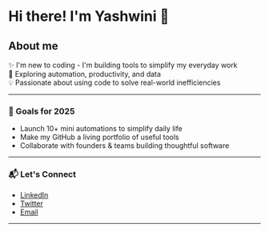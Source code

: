 # Hi there! I'm Yashwini 👋

## About me

✨ I'm new to coding - I'm building tools to simplify my everyday work  
🧠 Exploring automation, productivity, and data  
💡 Passionate about using code to solve real-world inefficiencies

---

### 🚀 Goals for 2025
- Launch 10+ mini automations to simplify daily life
- Make my GitHub a living portfolio of useful tools
- Collaborate with founders & teams building thoughtful software

---

### 📬 Let's Connect
- [LinkedIn](www.linkedin.com/in/yashwinib)
- [Twitter](https://x.com/whybe24)
- [Email](yashwini245@gmail.com)

---

